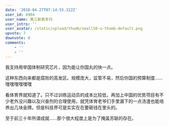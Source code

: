 ```yaml
---
date: '2018-04-27T07:14:55.322Z'
user_id: 4904
user_name: 第三新索多玛
user_intro: ''
user_avatar: /static/upload/thumb/small50-u-thumb-default.png
upvote: 7
downvote: 0
comments:
    - ''
    - ''
---
```


我支持用举国体制研究芯片，因为能让你国丸的快一点。

这种东西向来都是腐败的高发区。规模庞大，监管不易，然后你国的预算制度……嘿嘿嘿嘿嘿嘿

看体育界就知道了。只不过训练运动员的成本比较低，再加上中国的优势项目有不少老外没兴趣以及兴奋剂的合理使用，就凭体育老爷们手里漏下的一点汤渣也能培养出几块金牌。但是科技界可是实实在在要砸钱在里头的。

至于前三十年所谓成就……那个很大程度上是为了掩盖苏联的存在。
